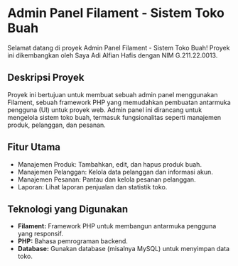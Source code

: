 # Admin Panel Filament - Sistem Toko Buah

Selamat datang di proyek Admin Panel Filament - Sistem Toko Buah! Proyek ini dikembangkan oleh Saya 
Adi Alfian Hafis dengan NIM G.211.22.0013.

## Deskripsi Proyek

Proyek ini bertujuan untuk membuat sebuah admin panel menggunakan Filament, sebuah framework PHP yang memudahkan pembuatan antarmuka pengguna (UI) untuk proyek web. Admin panel ini dirancang untuk mengelola sistem toko buah, termasuk fungsionalitas seperti manajemen produk, pelanggan, dan pesanan.

## Fitur Utama

- Manajemen Produk: Tambahkan, edit, dan hapus produk buah.
- Manajemen Pelanggan: Kelola data pelanggan dan informasi akun.
- Manajemen Pesanan: Pantau dan kelola pesanan pelanggan.
- Laporan: Lihat laporan penjualan dan statistik toko.

## Teknologi yang Digunakan

- **Filament:** Framework PHP untuk membangun antarmuka pengguna yang responsif.
- **PHP:** Bahasa pemrograman backend.
- **Database:** Gunakan database (misalnya MySQL) untuk menyimpan data toko.
